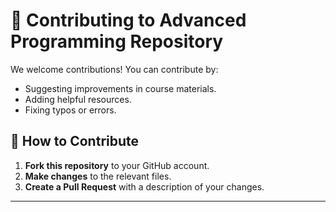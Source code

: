 # 📌 Contributing to Advanced Programming Repository

We welcome contributions! You can contribute by:
- Suggesting improvements in course materials.
- Adding helpful resources.
- Fixing typos or errors.

## 📍 How to Contribute
1. **Fork this repository** to your GitHub account.
2. **Make changes** to the relevant files.
3. **Create a Pull Request** with a description of your changes.

---